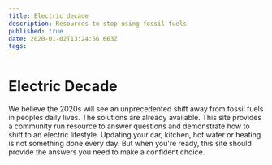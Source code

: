 ```yaml
---
title: Electric decade
description: Resources to stop using fossil fuels
published: true
date: 2020-01-02T13:24:56.663Z
tags: 
---
```


# Electric Decade
We believe the 2020s will see an unprecedented shift away from fossil fuels in peoples daily lives. The solutions are already available. This site provides a community run resource to answer questions and demonstrate how to shift to an electric lifestyle. Updating your car, kitchen, hot water or heating is not something done every day. But when you're ready, this site should provide the answers you need to make a confident choice.